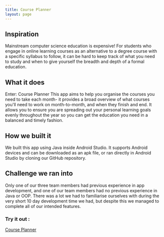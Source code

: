 ```yaml
---
title: Course Planner
layout: page
---
```


## Inspiration

Mainstream computer science education is expensive! For students who engage in online learning courses as an alternative to a degree course with a specific syllabus to follow, it can be hard to keep track of what you need to study and when to give yourself the breadth and depth of a formal education.

## What it does

Enter: Course Planner This app aims to help you organise the courses you need to take each month- it provides a broad overview of what courses you'll need to work on month-to-month, and when they finish and end. It allows you to ensure you are spreading out your personal learning goals evenly throughout the year so you can get the education you need in a balanced and timely fashion.

## How we built it

We built this app using Java inside Android Studio. It supports Android devices and can be downloaded as an apk file, or ran directly in Android Studio by cloning our GitHub repository.

## Challenge we ran into

Only one of our three team members had previous experience in app development, and one of our team members had no previous experience in Java or OOP. There was a lot we had to familiarise ourselves with during the very short 10 day development time we had, but despite this we managed to complete all of our intended features.

### Try it out :
[Course Planner](https://github.com/Acrylami/CodingCrowsTeam3)
